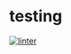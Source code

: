 # testing
[![linter](https://github.com/<OWNER>/<REPOSITORY>/workflows/linter/badge.svg)](https://github.com/marketplace/actions/super-linter)
